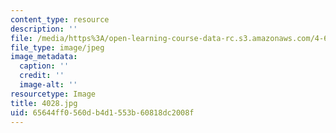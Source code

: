 ```yaml
---
content_type: resource
description: ''
file: /media/https%3A/open-learning-course-data-rc.s3.amazonaws.com/4-614-religious-architecture-and-islamic-cultures-fall-2002/65644ff0560db4d1553b60818dc2008f_4028.jpg
file_type: image/jpeg
image_metadata:
  caption: ''
  credit: ''
  image-alt: ''
resourcetype: Image
title: 4028.jpg
uid: 65644ff0-560d-b4d1-553b-60818dc2008f
---
```

